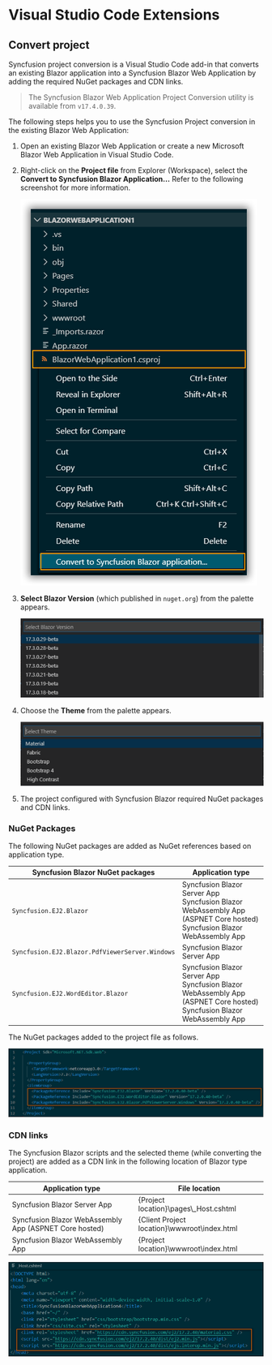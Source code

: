 # Visual Studio Code Extensions

## Convert project

Syncfusion project conversion is a Visual Studio Code add-in that converts an existing Blazor application into a Syncfusion Blazor Web Application by adding the required NuGet packages and CDN links.

   > The Syncfusion Blazor Web Application Project Conversion utility is available from `v17.4.0.39`.

The following steps helps you to use the Syncfusion Project conversion in the existing Blazor Web Application:

1. Open an existing Blazor Web Application or create a new Microsoft Blazor Web Application in Visual Studio Code.

2. Right-click on the **Project file** from Explorer (Workspace), select the **Convert to Syncfusion Blazor Application…** Refer to the following screenshot for more information.

    ![Conversion Add-in](../images/Conversion.PNG)

3. **Select Blazor Version** (which published in `nuget.org`) from the palette appears.

    ![Select Blazor Version](../images/VersionSelection.PNG)

4. Choose the **Theme** from the palette appears.

    ![Select Themes](../images/ChooseThemes.PNG)

5. The project configured with Syncfusion Blazor required NuGet packages and CDN links.

### NuGet Packages

The following NuGet packages are added as NuGet references based on application type.

| Syncfusion Blazor NuGet packages  | Application type  |
|---|---|
| `Syncfusion.EJ2.Blazor`  | Syncfusion Blazor Server App <br/> Syncfusion Blazor WebAssembly App (ASPNET Core hosted) <br/> Syncfusion Blazor WebAssembly App |
| `Syncfusion.EJ2.Blazor.PdfViewerServer.Windows`  | Syncfusion Blazor Server App  |
| `Syncfusion.EJ2.WordEditor.Blazor`  | Syncfusion Blazor Server App <br/> Syncfusion Blazor WebAssembly App (ASPNET Core hosted) <br/> Syncfusion Blazor WebAssembly App |

The NuGet packages added to the project file as follows.

![NuGetPackage](../images/NuGetPackage.png)

### CDN links

The Syncfusion Blazor scripts and the selected theme (while converting the project) are added as a CDN link in the following location of Blazor type application.

| Application type  | File location  |
|---|---|
| Syncfusion Blazor Server App | {Project location}\pages\\_Host.cshtml |
| Syncfusion Blazor WebAssembly App (ASPNET Core hosted) | {Client Project location}\wwwroot\index.html  |
| Syncfusion Blazor WebAssembly App  | {Project location}\wwwroot\index.html|

![CDNLink](../images/CDNLink.png)